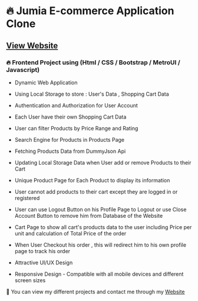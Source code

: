 # 🔥 Jumia E-commerce Application Clone
## [View Website](https://favyelpcamp.herokuapp.com/)
### 🔥 Frontend Project using (Html / CSS / Bootstrap / MetroUI / Javascript)

- Dynamic Web Application
- Using Local Storage to store : User's Data , Shopping Cart Data  
- Authentication and Authorization for User Account
- Each User have their own Shopping Cart Data
- User can filter Products by Price Range and Rating
- Search Engine for Products in Products Page
- Fetching Products Data from DummyJson Api
- Updating Local Storage Data when User add or remove Products to their Cart
- Unique Product Page for Each Product to display its information
- User cannot add products to their cart except they are logged in or registered
- User can use Logout Button on his Profile Page to Logout or use Close Account Button to remove him from Database of the Website

- Cart Page to show all cart's products data to the user including Price per unit and calculation of Total Price of the order
- When User Checkout his order , this will redirect him to his own profile page to track his order
- Attractive UI/UX Design
- Responsive Design - Compatible with all mobile devices and different screen sizes 


💙 You can view my different projects and contact me through my [Website](https://karimali.netlify.app)
